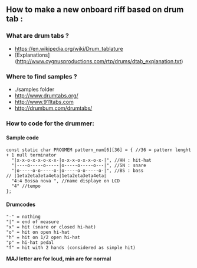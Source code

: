 
## How to make a new onboard riff based on drum tab : 

### What are drum tabs ?

* https://en.wikipedia.org/wiki/Drum_tablature
* [Explanations] (http://www.cygnusproductions.com/rtp/drums/dtab_explanation.txt)


### Where to find samples ? 

* ./samples folder
* http://www.drumtabs.org/
* http://www.911tabs.com
* http://drumbum.com/drumtabs/


### How to code for the drummer: 

#### Sample code
```
const static char PROGMEM pattern_num[6][36] = { //36 = pattern lenght + 1 null terminator
  "|x-x-o-x-x-o-x-x-|o-x-x-o-x-x-o-x-|", //HH : hit-hat
  "|----o-----o-----|o-----o-----o---|", //SN : snare
  "|o-----o-o-----o-|o-----o-o-----o-|", //BS : bass
// |1eta2eta3eta4eta|1eta2eta3eta4eta|
  "4:4 Bossa nova ", //name displaye on LCD
  "4" //tempo
};
```


#### Drumcodes 
```
"-" = nothing
"|" = end of measure
"x" = hit (snare or closed hi-hat)
"o" = hit on open hi-hat
"h" = hit on 1/2 open hi-hat
"p" = hi-hat pedal
"f" = hit with 2 hands (considered as simple hit)
```

**MAJ letter are for loud, min are for normal**

